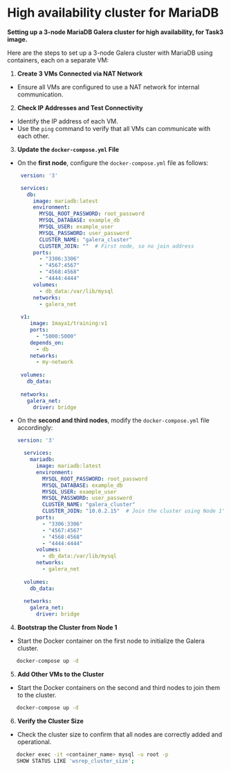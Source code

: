 # High availability cluster for MariaDB

**Setting up a 3-node MariaDB Galera cluster for high availability, for Task3 image.**

Here are the steps to set up a 3-node Galera cluster with MariaDB using containers, each on a separate VM:

1. **Create 3 VMs Connected via NAT Network**
- Ensure all VMs are configured to use a NAT network for internal communication.

2. **Check IP Addresses and Test Connectivity**
- Identify the IP address of each VM.
- Use the `ping` command to verify that all VMs can communicate with each other.

3. **Update the `docker-compose.yml` File**
- On the **first node**, configure the `docker-compose.yml` file as follows:
     ```yaml
      version: '3'

      services:
        db:
          image: mariadb:latest
          environment:
            MYSQL_ROOT_PASSWORD: root_password
            MYSQL_DATABASE: example_db
            MYSQL_USER: example_user
            MYSQL_PASSWORD: user_password
            CLUSTER_NAME: "galera_cluster"
            CLUSTER_JOIN: ""  # First node, so no join address
          ports:
            - "3306:3306"
            - "4567:4567"
            - "4568:4568"
            - "4444:4444"
          volumes:
            - db_data:/var/lib/mysql
          networks:
            - galera_net
      
      v1:
         image: 1maya1/training:v1
         ports:
           - "5000:5000"
         depends_on:
           - db
         networks:
           - my-network
           
      volumes:
        db_data:
      
      networks:
        galera_net:
          driver: bridge
     ```
- On the **second and third nodes**, modify the `docker-compose.yml` file accordingly:
     ```yaml
     version: '3'

       services:
         mariadb:
           image: mariadb:latest
           environment:
             MYSQL_ROOT_PASSWORD: root_password
             MYSQL_DATABASE: example_db
             MYSQL_USER: example_user
             MYSQL_PASSWORD: user_password
             CLUSTER_NAME: "galera_cluster"
             CLUSTER_JOIN: "10.0.2.15"  # Join the cluster using Node 1's IP
           ports:
             - "3306:3306"
             - "4567:4567"
             - "4568:4568"
             - "4444:4444"
           volumes:
             - db_data:/var/lib/mysql
           networks:
             - galera_net
       
       volumes:
         db_data:
       
       networks:
         galera_net:
           driver: bridge
     ```

4. **Bootstrap the Cluster from Node 1**
- Start the Docker container on the first node to initialize the Galera cluster.
```bash
   docker-compose up -d
```

5. **Add Other VMs to the Cluster**
- Start the Docker containers on the second and third nodes to join them to the cluster.
```bash
   docker-compose up -d
```

6. **Verify the Cluster Size**
- Check the cluster size to confirm that all nodes are correctly added and operational.
```bash
   docker exec -it <container_name> mysql -u root -p
   SHOW STATUS LIKE 'wsrep_cluster_size';
```
